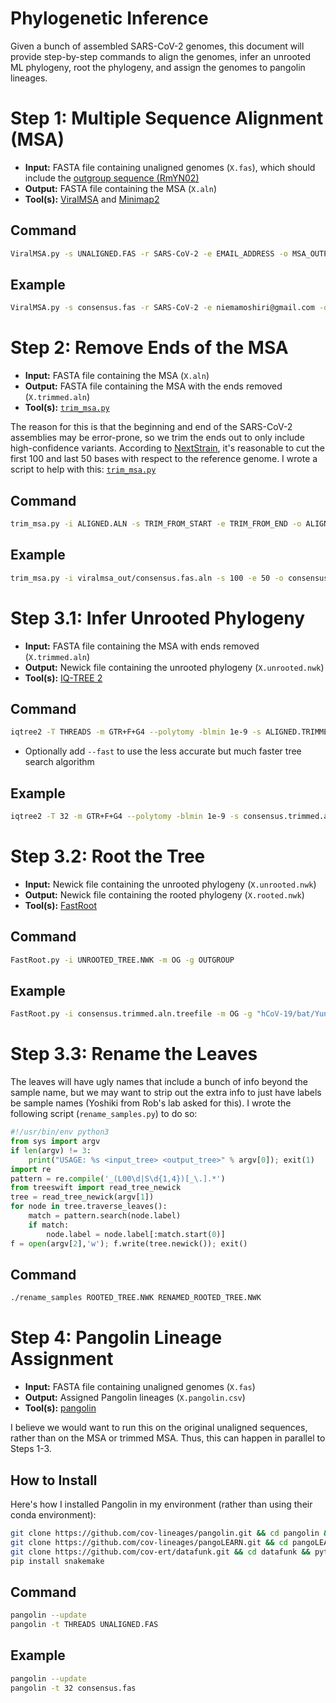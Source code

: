 # Phylogenetic Inference
Given a bunch of assembled SARS-CoV-2 genomes, this document will provide step-by-step commands to align the genomes, infer an unrooted ML phylogeny, root the phylogeny, and assign the genomes to pangolin lineages.

# Step 1: Multiple Sequence Alignment (MSA)
* **Input:** FASTA file containing unaligned genomes (`X.fas`), which should include the [outgroup sequence (RmYN02)](reference_genome/RmYN02.fas)
* **Output:** FASTA file containing the MSA (`X.aln`)
* **Tool(s):** [ViralMSA](https://github.com/niemasd/ViralMSA) and [Minimap2](https://github.com/lh3/minimap2)

## Command
```bash
ViralMSA.py -s UNALIGNED.FAS -r SARS-CoV-2 -e EMAIL_ADDRESS -o MSA_OUTPUT_DIR -t THREADS
```

## Example
```bash
ViralMSA.py -s consensus.fas -r SARS-CoV-2 -e niemamoshiri@gmail.com -o viralmsa_out -t 32
```

# Step 2: Remove Ends of the MSA
* **Input:** FASTA file containing the MSA (`X.aln`)
* **Output:** FASTA file containing the MSA with the ends removed (`X.trimmed.aln`)
* **Tool(s):** [`trim_msa.py`](https://github.com/niemasd/tools/blob/master/trim_msa.py)

The reason for this is that the beginning and end of the SARS-CoV-2 assemblies may be error-prone, so we trim the ends out to only include high-confidence variants. According to [NextStrain](https://github.com/nextstrain/ncov/blob/b61864fba9c5cfd5b5b9a52518f9096a9e631a6e/defaults/parameters.yaml#L75), it's reasonable to cut the first 100 and last 50 bases with respect to the reference genome. I wrote a script to help with this: [`trim_msa.py`](https://github.com/niemasd/tools/blob/master/trim_msa.py)

## Command
```bash
trim_msa.py -i ALIGNED.ALN -s TRIM_FROM_START -e TRIM_FROM_END -o ALIGNED.TRIMMED.ALN
```

## Example
```bash
trim_msa.py -i viralmsa_out/consensus.fas.aln -s 100 -e 50 -o consensus.trimmed.aln
```

# Step 3.1: Infer Unrooted Phylogeny
* **Input:** FASTA file containing the MSA with ends removed (`X.trimmed.aln`)
* **Output:** Newick file containing the unrooted phylogeny (`X.unrooted.nwk`)
* **Tool(s):** [IQ-TREE 2](http://www.iqtree.org/)

## Command
```bash
iqtree2 -T THREADS -m GTR+F+G4 --polytomy -blmin 1e-9 -s ALIGNED.TRIMMED.ALN
```
* Optionally add `--fast` to use the less accurate but much faster tree search algorithm

## Example
```bash
iqtree2 -T 32 -m GTR+F+G4 --polytomy -blmin 1e-9 -s consensus.trimmed.aln
```

# Step 3.2: Root the Tree
* **Input:** Newick file containing the unrooted phylogeny (`X.unrooted.nwk`)
* **Output:** Newick file containing the rooted phylogeny (`X.rooted.nwk`)
* **Tool(s):** [FastRoot](https://github.com/uym2/MinVar-Rooting)

## Command
```bash
FastRoot.py -i UNROOTED_TREE.NWK -m OG -g OUTGROUP
```

## Example
```bash
FastRoot.py -i consensus.trimmed.aln.treefile -m OG -g "hCoV-19/bat/Yunnan/RmYN02/2019|EPI_ISL_412977|2019-06-25"
```

# Step 3.3: Rename the Leaves
The leaves will have ugly names that include a bunch of info beyond the sample name, but we may want to strip out the extra info to just have labels be sample names (Yoshiki from Rob's lab asked for this). I wrote the following script (`rename_samples.py`) to do so:

```python
#!/usr/bin/env python3
from sys import argv
if len(argv) != 3:
    print("USAGE: %s <input_tree> <output_tree>" % argv[0]); exit(1)
import re
pattern = re.compile('_(L00\d|S\d{1,4})[_\.].*')
from treeswift import read_tree_newick
tree = read_tree_newick(argv[1])
for node in tree.traverse_leaves():
    match = pattern.search(node.label)
    if match:
        node.label = node.label[:match.start(0)]
f = open(argv[2],'w'); f.write(tree.newick()); exit()
```

## Command
```bash
./rename_samples ROOTED_TREE.NWK RENAMED_ROOTED_TREE.NWK
```

# Step 4: Pangolin Lineage Assignment
* **Input:** FASTA file containing unaligned genomes (`X.fas`)
* **Output:** Assigned Pangolin lineages (`X.pangolin.csv`)
* **Tool(s):** [pangolin](https://github.com/cov-lineages/pangolin)

I believe we would want to run this on the original unaligned sequences, rather than on the MSA or trimmed MSA. Thus, this can happen in parallel to Steps 1-3.

## How to Install
Here's how I installed Pangolin in my environment (rather than using their conda environment):

```bash
git clone https://github.com/cov-lineages/pangolin.git && cd pangolin && python setup.py install && cd .. && rm -rf pangolin
git clone https://github.com/cov-lineages/pangoLEARN.git && cd pangoLEARN && python setup.py install && cd .. && rm -rf pangoLEARN
git clone https://github.com/cov-ert/datafunk.git && cd datafunk && python setup.py install && cd .. && rm -rf datafunk
pip install snakemake
```

## Command
```bash
pangolin --update
pangolin -t THREADS UNALIGNED.FAS
```

## Example
```bash
pangolin --update
pangolin -t 32 consensus.fas
```
